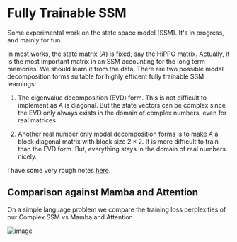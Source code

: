 # Fully Trainable SSM

Some experimental work on the state space model (SSM). It's in progress, and mainly for fun.  

In most works, the state matrix ($A$) is fixed, say the HiPPO matrix. Actually, it is the most important matrix in an SSM accounting for the long term memories. We should learn it from the data. There are two possible modal decomposition forms suitable for highly efficent fully trainable SSM learnings:

1) The eigenvalue decomposition (EVD) form. This is not difficult to implement as $A$ is diagonal. But the state vectors can be complex since the EVD only always exists in the domain of complex numbers, even for real matrices.

2) Another real number only modal decomposition forms is to make $A$ a block diagonal matrix with block size $2\times 2$. It is more difficult to train than the EVD form. But, everything stays in the domain of real numbers nicely.

 I have some very rough notes [here](https://www.overleaf.com/read/wwjbsyjsyfrm#f6fa3b).



## Comparison against Mamba and Attention
On a simple language problem we compare the training loss perplexities of our Complex SSM vs Mamba and Attention

![image](https://github.com/user-attachments/assets/a011bef1-3684-4420-849b-8cddd7bfed3d)
